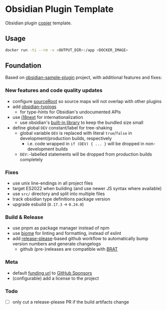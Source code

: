 # Obsidian Plugin Template

Obsidian plugin [copier](https://github.com/copier-org/copier) template.

## Usage

```sh
docker run -ti --rm -v <OUTPUT_DIR>:/app <DOCKER_IMAGE>
```

## Foundation

Based on [obsidian-sample-plugin](https://github.com/obsidianmd/obsidian-sample-plugin) project, with additional features and fixes:

### New features and code quality updates

- configure [sourceRoot](https://esbuild.github.io/api/#source-root) so source maps will not overlap with other plugins
- add [obsidian-typings](https://github.com/Fevol/obsidian-typings)
  - for type-hints for Obsidian's undocumented APIs
- use [i18next](https://www.i18next.com/) for internationalization
  - use obsidian's [built-in library](https://forum.obsidian.md/t/expose-useful-libraries-to-plugin-devs-incl-i18next/89371) to keep the bundled size small
- define global `DEV` constant/label for tree-shaking
  - global variable `DEV` is replaced with literal `true`/`false` in development/production builds, respectively
    - i.e. code wrapped in `if (DEV) { ... }` will be dropped in non-development builds
  - `DEV:`-labelled statements will be dropped from production builds completely

### Fixes

- use unix line-endings in all project files
- target ES2022 when building (and use newer JS syntax where available)
- use `src/` directory and split into multiple files
- track obsidian type definitions package version
- upgrade esbuild (`0.17.3` -> `0.24.0`)

### Build & Release

- use pnpm as package manager instead of npm
- use [biome](https://biomejs.dev) for linting and formatting, instead of eslint
- add [release-please](https://github.com/googleapis/release-please-action)-based github workflow to automatically bump version numbers and generate changelogs
  - github (pre-)releases are compatible with [BRAT](https://github.com/TfTHacker/obsidian42-brat)

### Meta

- default [funding url](https://docs.obsidian.md/Reference/Manifest#fundingUrl) to [GitHub Sponsors](https://github.com/sponsors)
- (configurable) add a license to the project

### Todo

- [ ] only cut a release-please PR if the build artifacts change
